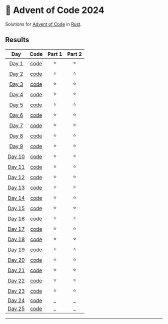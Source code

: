 # 🎄 Advent of Code 2024

Solutions for [Advent of Code](https://adventofcode.com/) in [Rust](https://www.rust-lang.org/).

## Results

| Day | Code | Part 1 | Part 2 |
| :---: | :---: | :---: | :---: |
| [Day 1](https://adventofcode.com/2024/day/1) | [code](src/bin/01.rs) | ⭐ | ⭐ |
| [Day 2](https://adventofcode.com/2024/day/2) | [code](src/bin/02.rs) | ⭐ | ⭐ |
| [Day 3](https://adventofcode.com/2024/day/3) | [code](src/bin/03.rs) | ⭐ | ⭐ |
| [Day 4](https://adventofcode.com/2024/day/4) | [code](src/bin/04.rs) | ⭐ | ⭐ |
| [Day 5](https://adventofcode.com/2024/day/5) | [code](src/bin/05.rs) | ⭐ | ⭐ |
| [Day 6](https://adventofcode.com/2024/day/6) | [code](src/bin/06.rs) | ⭐ | ⭐ |
| [Day 7](https://adventofcode.com/2024/day/7) | [code](src/bin/07.rs) | ⭐ | ⭐ |
| [Day 8](https://adventofcode.com/2024/day/8) | [code](src/bin/08.rs) | ⭐ | ⭐ |
| [Day 9](https://adventofcode.com/2024/day/9) | [code](src/bin/09.rs) | ⭐ | ⭐ |
| [Day 10](https://adventofcode.com/2024/day/10) | [code](src/bin/10.rs) | ⭐ | ⭐ |
| [Day 11](https://adventofcode.com/2024/day/11) | [code](src/bin/11.rs) | ⭐ | ⭐ |
| [Day 12](https://adventofcode.com/2024/day/12) | [code](src/bin/12.rs) | ⭐ | ⭐ |
| [Day 13](https://adventofcode.com/2024/day/13) | [code](src/bin/13.rs) | ⭐ | ⭐ |
| [Day 14](https://adventofcode.com/2024/day/14) | [code](src/bin/14.rs) | ⭐ | ⭐ |
| [Day 15](https://adventofcode.com/2024/day/15) | [code](src/bin/15.rs) | ⭐ | ⭐ |
| [Day 16](https://adventofcode.com/2024/day/16) | [code](src/bin/16.rs) | ⭐ | ⭐ |
| [Day 17](https://adventofcode.com/2024/day/17) | [code](src/bin/17.rs) | ⭐ | ⭐ |
| [Day 18](https://adventofcode.com/2024/day/18) | [code](src/bin/18.rs) | ⭐ | ⭐ |
| [Day 19](https://adventofcode.com/2024/day/19) | [code](src/bin/19.rs) | ⭐ | ⭐ |
| [Day 20](https://adventofcode.com/2024/day/20) | [code](src/bin/20.rs) | ⭐ | ⭐ |
| [Day 21](https://adventofcode.com/2024/day/21) | [code](src/bin/21.rs) | ⭐ | ⭐ |
| [Day 22](https://adventofcode.com/2024/day/22) | [code](src/bin/22.rs) | ⭐ | ⭐ |
| [Day 23](https://adventofcode.com/2024/day/23) | [code](src/bin/23.rs) | ⭐ | ⭐ |
| [Day 24](https://adventofcode.com/2024/day/24) | [code](src/bin/24.rs) | _ | _ |
| [Day 25](https://adventofcode.com/2024/day/25) | [code](src/bin/25.rs) | _ | _ |

---
